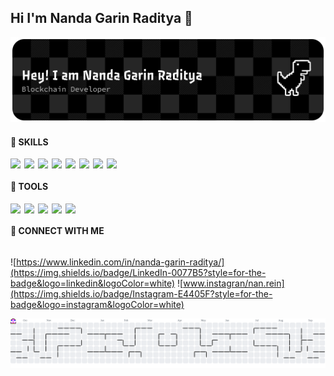 ## Hi I'm Nanda Garin Raditya 👋

![Nanda Garin Raditya](img/github-header-banner.png)

<!--
**NandaGarin/NandaGarin** is a ✨ _special_ ✨ repository because its `README.md` (this file) appears on your GitHub profile.

Here are some ideas to get you started:

- 🔭 I’m currently working on ...
- 🌱 I’m currently learning ...
- 👯 I’m looking to collaborate on ...
- 🤔 I’m looking for help with ...
- 💬 Ask me about ...
- 📫 How to reach me: ...
- 😄 Pronouns: ...
- ⚡ Fun fact: ...
-->

#### 🚀 SKILLS

<div style="display: flex; flex-wrap: wrap; gap: 6px;">

  <img src="https://img.shields.io/badge/HTML5-E34F26?style=for-the-badge&logo=html5&logoColor=white" />
  <img src="https://img.shields.io/badge/CSS3-1572B6?style=for-the-badge&logo=css3&logoColor=white" />
  <img src="https://img.shields.io/badge/JavaScript-323330?style=for-the-badge&logo=javascript&logoColor=F7DF1E" />
  <img src="https://img.shields.io/badge/PHP-777BB4?style=for-the-badge&logo=php&logoColor=white" />
  <img src="https://img.shields.io/badge/Python-FFD43B?style=for-the-badge&logo=python&logoColor=blue" />
  <img src="https://img.shields.io/badge/Solidity-e6e6e6?style=for-the-badge&logo=solidity&logoColor=black" />
  <img src="https://img.shields.io/badge/Ethereum-3C3C3D?style=for-the-badge&logo=Ethereum&logoColor=white" />
  <img src="https://img.shields.io/badge/Solana-000?style=for-the-badge&logo=Solana&logoColor=9945FF" />

</div>

#### 🚀 TOOLS

<div style="display: flex; flex-wrap: wrap; gap: 6px;">

  <img src="https://img.shields.io/badge/React-20232A?style=for-the-badge&logo=react&logoColor=61DAFB" />
  <img src="https://img.shields.io/badge/MySQL-005C84?style=for-the-badge&logo=mysql&logoColor=white" />
  <img src="https://img.shields.io/badge/Xampp-F37623?style=for-the-badge&logo=xampp&logoColor=white" />
  <img src="https://img.shields.io/badge/MongoDB-4EA94B?style=for-the-badge&logo=mongodb&logoColor=white" />
  <img src="https://img.shields.io/badge/web3%20js-F16822?style=for-the-badge&logo=web3.js&logoColor=white" />

</div>

#### 🚀 CONNECT WITH ME

<div style="display: flex; flex-wrap: wrap; gap: 6px;">

![https://www.linkedin.com/in/nanda-garin-raditya/](https://img.shields.io/badge/LinkedIn-0077B5?style=for-the-badge&logo=linkedin&logoColor=white) ![www.instagran/nan.rein](https://img.shields.io/badge/Instagram-E4405F?style=for-the-badge&logo=instagram&logoColor=white)

</div>
<picture>
  <source media="(prefers-color-scheme: dark)" srcset="https://raw.githubusercontent.com/NandaGarin/NandaGarin/output/pacman-contribution-graph-dark.svg">
  <source media="(prefers-color-scheme: light)" srcset="https://raw.githubusercontent.com/NandaGarin/NandaGarin/output/pacman-contribution-graph.svg">
  <img alt="pacman contribution graph" src="https://raw.githubusercontent.com/NandaGarin/NandaGarin/output/pacman-contribution-graph.svg">
</picture>
